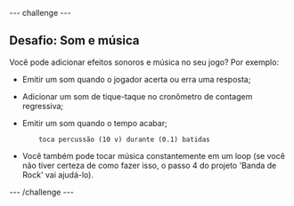 \--- challenge \---

## Desafio: Som e música

Você pode adicionar efeitos sonoros e música no seu jogo? Por exemplo:

+ Emitir um som quando o jogador acerta ou erra uma resposta;
+ Adicionar um som de tique-taque no cronômetro de contagem regressiva;
+ Emitir um som quando o tempo acabar;
    
    ```blocks
        toca percussão (10 v) durante (0.1) batidas
    ```

+ Você também pode tocar música constantemente em um loop (se você não tiver certeza de como fazer isso, o passo 4 do projeto 'Banda de Rock' vai ajudá-lo).

\--- /challenge \---